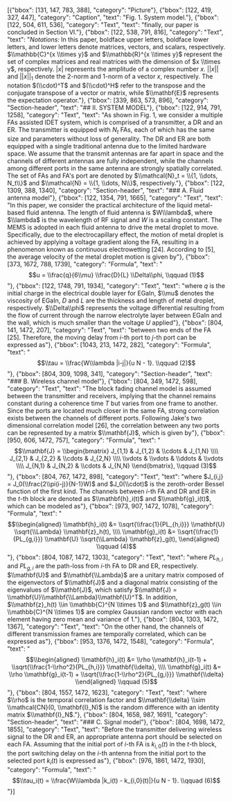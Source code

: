 [{"bbox": [131, 147, 783, 388], "category": "Picture"}, {"bbox": [122, 419, 327, 447], "category": "Caption", "text": "Fig. 1. System model."}, {"bbox": [122, 504, 611, 536], "category": "Text", "text": "finally, our paper is concluded in Section VI."}, {"bbox": [122, 538, 791, 816], "category": "Text", "text": "*Notations:* In this paper, boldface upper letters, boldface lower letters, and lower letters denote matrices, vectors, and scalars, respectively. $\\mathbb{C}^{x \\times y}$ and $\\mathbb{R}^{x \\times y}$ represent the set of complex matrices and real matrices with the dimension of $x \\times y$, respectively. $|x|$ represents the amplitude of a complex number $x$. $||x||$ and $||x||_1$ denote the 2-norm and 1-norm of a vector $x$, respectively. The notation $(\\cdot)^T$ and $(\\cdot)^H$ refer to the transpose and the conjugate transpose of a vector or matrix, while $\\mathbf{E}$ represents the expectation operator."}, {"bbox": [339, 863, 573, 896], "category": "Section-header", "text": "## II. SYSTEM MODEL"}, {"bbox": [122, 914, 791, 1258], "category": "Text", "text": "As shown in Fig. 1, we consider a multiple FAs assisted IDET system, which is comprised of a transmitter, a DR and an ER. The transmitter is equipped with $N_t$ FAs, each of which has the same size and parameters without loss of generality. The DR and ER are both equipped with a single traditional antenna due to the limited hardware space. We assume that the transmit antennas are far apart in space and the channels of different antennas are fully independent, while the channels among different ports in the same antenna are strongly spatially correlated. The set of FAs and FA's port are denoted by $\\mathcal{N}_t = \\{1, \\dots, N_t\\}$ and $\\mathcal{N} = \\{1, \\dots, N\\}$, respectively."}, {"bbox": [122, 1309, 388, 1340], "category": "Section-header", "text": "### A. Fluid antenna model"}, {"bbox": [122, 1354, 791, 1665], "category": "Text", "text": "In this paper, we consider the practical architecture of the liquid metal-based fluid antenna. The length of fluid antenna is $W\\lambda$, where $\\lambda$ is the wavelength of RF signal and $W$ is a scaling constant. The MEMS is adopted in each fluid antenna to drive the metal droplet to move. Specifically, due to the electrocapillary effect, the motion of metal droplet is achieved by applying a voltage gradient along the FA, resulting in a phenomenon known as continuous electrowetting [24]. According to [5], the average velocity of the metal droplet motion is given by"}, {"bbox": [373, 1672, 788, 1739], "category": "Formula", "text": "$$u = \\frac{q}{6\\mu} \\frac{D}{L} \\Delta\\phi, \\qquad (1)$$"}, {"bbox": [122, 1748, 791, 1934], "category": "Text", "text": "where $q$ is the initial charge in the electrical double layer for EGaIn, $\\mu$ denotes the viscosity of EGaIn, $D$ and $L$ are the thickness and length of metal droplet, respectively. $\\Delta\\phi$ represents the voltage differential resulting from the flow of current through the narrow electrolyte layer between EGaIn and the wall, which is much smaller than the voltage $U$ applied"}, {"bbox": [804, 141, 1472, 207], "category": "Text", "text": "between two ends of the FA [25]. Therefore, the moving delay from $i$-th port to $j$-th port can be expressed as"}, {"bbox": [1043, 213, 1472, 282], "category": "Formula", "text": "$$\\tau = \\frac{W\\lambda |i-j|}{u N - 1}. \\qquad (2)$$"}, {"bbox": [804, 309, 1098, 341], "category": "Section-header", "text": "### B. Wireless channel model"}, {"bbox": [804, 349, 1472, 598], "category": "Text", "text": "The block fading channel model is assumed between the transmitter and receivers, implying that the channel remains constant during a coherence time $T$ but varies from one frame to another. Since the ports are located much closer in the same FA, strong correlation exists between the channels of different ports. Following Jake's two dimensional correlation model [26], the correlation between any two ports can be represented by a matrix $\\mathbf{J}$, which is given by"}, {"bbox": [950, 606, 1472, 757], "category": "Formula", "text": "$$\\mathbf{J} = \\begin{bmatrix} J_{1,1} & J_{1,2} & \\cdots & J_{1,N} \\\\ J_{2,1} & J_{2,2} & \\cdots & J_{2,N} \\\\ \\vdots & \\vdots & \\ddots & \\vdots \\\\ J_{N,1} & J_{N,2} & \\cdots & J_{N,N} \\end{bmatrix}, \\qquad (3)$$"}, {"bbox": [804, 767, 1472, 898], "category": "Text", "text": "where $J_{i,j} = J_0(\\frac{2\\pi(i-j)}{N-1}W)$ and $J_0(\\cdot)$ is the zeroth-order Bessel function of the first kind. The channels between $i$-th FA and DR and ER in the $t$-th block are denoted as $\\mathbf{h}_i(t)$ and $\\mathbf{g}_i(t)$, which can be modeled as"}, {"bbox": [973, 907, 1472, 1078], "category": "Formula", "text": "$$\\begin{aligned} \\mathbf{h}_i(t) &= \\sqrt{\\frac{1}{PL_{h,i}}} \\mathbf{U} \\sqrt{\\Lambda} \\mathbf{z}_h(t), \\\\ \\mathbf{g}_i(t) &= \\sqrt{\\frac{1}{PL_{g,i}}} \\mathbf{U} \\sqrt{\\Lambda} \\mathbf{z}_g(t), \\end{aligned} \\qquad (4)$$"}, {"bbox": [804, 1087, 1472, 1303], "category": "Text", "text": "where $PL_{h,i}$ and $PL_{g,i}$ are the path-loss from $i$-th FA to DR and ER, respectively. $\\mathbf{U}$ and $\\mathbf{\\Lambda}$ are a unitary matrix composed of the eigenvectors of $\\mathbf{J}$ and a diagonal matrix consisting of the eigenvalues of $\\mathbf{J}$, which satisfy $\\mathbf{J} = \\mathbf{U}\\mathbf{\\Lambda}\\mathbf{U}^T$. In addition, $\\mathbf{z}_h(t) \\in \\mathbb{C}^{N \\times 1}$ and $\\mathbf{z}_g(t) \\in \\mathbb{C}^{N \\times 1}$ are complex Gaussian random vector with each element having zero mean and variance of 1."}, {"bbox": [804, 1303, 1472, 1367], "category": "Text", "text": "On the other hand, the channels of different transmission frames are temporally correlated, which can be expressed as"}, {"bbox": [953, 1376, 1472, 1548], "category": "Formula", "text": "$$\\begin{aligned} \\mathbf{h}_i(t) &= \\rho \\mathbf{h}_i(t-1) + \\sqrt{\\frac{1-\\rho^2}{PL_{h,i}}} \\mathbf{\\delta}, \\\\ \\mathbf{g}_i(t) &= \\rho \\mathbf{g}_i(t-1) + \\sqrt{\\frac{1-\\rho^2}{PL_{g,i}}} \\mathbf{\\delta} \\end{aligned} \\qquad (5)$$"}, {"bbox": [804, 1557, 1472, 1623], "category": "Text", "text": "where $\\rho$ is the temporal correlation factor and $\\mathbf{\\delta} \\sim \\mathcal{CN}(0, \\mathbf{I}_N)$ is the random difference with an identity matrix $\\mathbf{I}_N$."}, {"bbox": [804, 1658, 987, 1691], "category": "Section-header", "text": "### C. Signal model"}, {"bbox": [804, 1698, 1472, 1855], "category": "Text", "text": "Before the transmitter delivering wireless signal to the DR and ER, an appropriate antenna port should be selected on each FA. Assuming that the initial port of $i$-th FA is $k_{i,0}(t)$ in the $t$-th block, the port switching delay on the $i$-th antenna from the initial port to the selected port $k_i(t)$ is expressed as"}, {"bbox": [976, 1861, 1472, 1930], "category": "Formula", "text": "$$\\tau_i(t) = \\frac{W\\lambda |k_i(t) - k_{i,0}(t)|}{u N - 1}. \\qquad (6)$$"}]